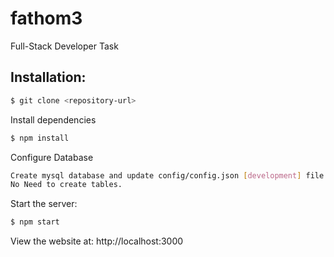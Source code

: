# fathom3
 
 Full-Stack Developer Task
 
 ## Installation:

```sh
$ git clone <repository-url>

```
Install dependencies

```sh
$ npm install
```

Configure Database

```sh
Create mysql database and update config/config.json [development] file. 
No Need to create tables.
```
Start the server:

```sh
$ npm start
```
View the website at: http://localhost:3000
